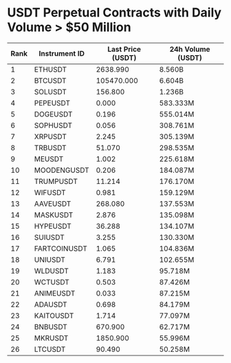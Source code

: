 # USDT Perpetual Contracts with Daily Volume > $50 Million

| Rank | Instrument ID | Last Price (USDT) | 24h Volume (USDT) |
|------|---------------|-------------------|-------------------|
| 1 | ETHUSDT | 2638.990 | 8.560B |
| 2 | BTCUSDT | 105470.000 | 6.604B |
| 3 | SOLUSDT | 156.800 | 1.236B |
| 4 | PEPEUSDT | 0.000 | 583.333M |
| 5 | DOGEUSDT | 0.196 | 555.014M |
| 6 | SOPHUSDT | 0.056 | 308.761M |
| 7 | XRPUSDT | 2.245 | 305.139M |
| 8 | TRBUSDT | 51.070 | 298.535M |
| 9 | MEUSDT | 1.002 | 225.618M |
| 10 | MOODENGUSDT | 0.206 | 184.087M |
| 11 | TRUMPUSDT | 11.214 | 176.170M |
| 12 | WIFUSDT | 0.981 | 159.129M |
| 13 | AAVEUSDT | 268.080 | 137.553M |
| 14 | MASKUSDT | 2.876 | 135.098M |
| 15 | HYPEUSDT | 36.288 | 134.107M |
| 16 | SUIUSDT | 3.255 | 130.330M |
| 17 | FARTCOINUSDT | 1.065 | 104.836M |
| 18 | UNIUSDT | 6.791 | 102.655M |
| 19 | WLDUSDT | 1.183 | 95.718M |
| 20 | WCTUSDT | 0.503 | 87.426M |
| 21 | ANIMEUSDT | 0.033 | 87.215M |
| 22 | ADAUSDT | 0.698 | 84.179M |
| 23 | KAITOUSDT | 1.714 | 77.097M |
| 24 | BNBUSDT | 670.900 | 62.717M |
| 25 | MKRUSDT | 1850.900 | 55.996M |
| 26 | LTCUSDT | 90.490 | 50.258M |
